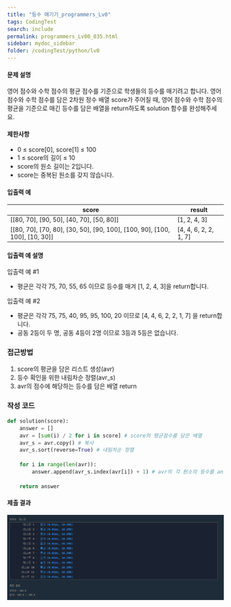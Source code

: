 ```yaml
---
title: "등수 매기기_programmers_Lv0"
tags: CodingTest
search: include
permalink: programmers_Lv00_035.html
sidebar: mydoc_sidebar
folder: /codingTest/python/lv0
---
```



#### 문제 설명 <br>

영어 점수와 수학 점수의 평균 점수를 기준으로 학생들의 등수를 매기려고 합니다. 영어 점수와 수학 점수를 담은 2차원 정수 배열 score가 주어질 때, 영어 점수와 수학 점수의 평균을 기준으로 매긴 등수를 담은 배열을 return하도록 solution 함수를 완성해주세요.

#### 제한사항 <br>

- 0 ≤ score[0], score[1] ≤ 100
- 1 ≤ score의 길이 ≤ 10
- score의 원소 길이는 2입니다.
- score는 중복된 원소를 갖지 않습니다.

#### 입출력 예 <br>
  
score|	result
---|---
[[80, 70], [90, 50], [40, 70], [50, 80]]|	[1, 2, 4, 3]
[[80, 70], [70, 80], [30, 50], [90, 100], [100, 90], [100, 100], [10, 30]]|	[4, 4, 6, 2, 2, 1, 7]

#### 입출력 예 설명 <br>

입출력 예 #1
- 평균은 각각 75, 70, 55, 65 이므로 등수를 매겨 [1, 2, 4, 3]을 return합니다.

입출력 예 #2
- 평균은 각각 75, 75, 40, 95, 95, 100, 20 이므로 [4, 4, 6, 2, 2, 1, 7] 을 return합니다.
- 공동 2등이 두 명, 공동 4등이 2명 이므로 3등과 5등은 없습니다.

### 접근방법 <br>

1. score의 평균을 담은 리스트 생성(avr)
2. 등수 확인을 위한 내림차순 정렬(avr_s)
3. avr의 점수에 해당하는 등수를 담은 배열 return

### 작성 코드 <br>

```python
def solution(score):
    answer = []
    avr = [sum(i) / 2 for i in score] # score의 평균점수를 담은 배열
    avr_s = avr.copy() # 복사
    avr_s.sort(reverse=True) # 내림차순 정렬
    
    for i in range(len(avr)):
        answer.append(avr_s.index(avr[i]) + 1) # avr의 각 원소의 등수를 answer에 append
   
    return answer
```

#### 제출 결과

![제출 결과](\images\programmers_Lv00_035.png)



